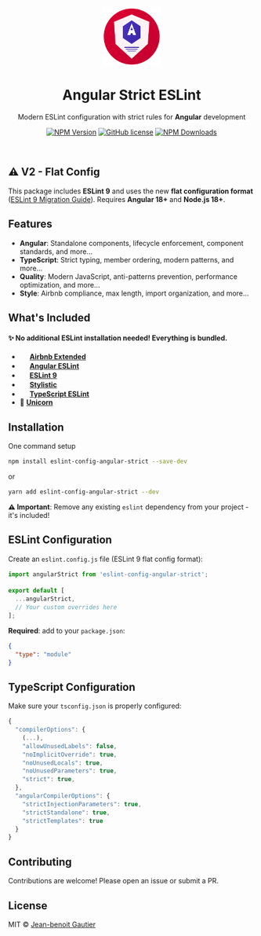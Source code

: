 <p align="center">
  <img src="logo.svg" alt="Angular Strict ESLint Logo" width="120" height="120">
</p>

<h1 align="center">Angular Strict ESLint</h1>

<p align="center">Modern ESLint configuration with strict rules for <strong>Angular</strong> development</p>

<p align="center">
    <a href="https://www.npmjs.com/package/eslint-config-angular-strict"><img src="https://img.shields.io/npm/v/eslint-config-angular-strict/latest.svg" alt="NPM Version" /></a>
    <a href="https://github.com/Jbz797/eslint-config-angular-strict/blob/master/LICENSE"><img src="https://img.shields.io/npm/l/eslint-config-angular-strict.svg" alt="GitHub license" /></a>
    <a href="https://www.npmjs.com/package/eslint-config-angular-strict"><img src="https://img.shields.io/npm/dm/eslint-config-angular-strict.svg" alt="NPM Downloads" /></a>
</p>

<br>

## ⚠️ V2 - Flat Config

This package includes **ESLint 9** and uses the new **flat configuration format** ([ESLint 9 Migration Guide](https://eslint.org/docs/latest/use/configure/migration-guide)). Requires **Angular 18+** and **Node.js 18+**.

## Features

- **Angular**: Standalone components, lifecycle enforcement, component standards, and more...
- **TypeScript**: Strict typing, member ordering, modern patterns, and more...
- **Quality**: Modern JavaScript, anti-patterns prevention, performance optimization, and more...
- **Style**: Airbnb compliance, max length, import organization, and more...

## What's Included

#### ✨ **No additional ESLint installation needed!** Everything is bundled.

- <img src="https://eslint-airbnb-extended.nishargshah.dev/logo.png" width="16" height="16"> [**Airbnb Extended**](https://github.com/nishargshah/eslint-config-airbnb-extended)
- <img src="https://avatars.githubusercontent.com/u/53234240?s=48&" width="16" height="16"> [**Angular ESLint**](https://github.com/angular-eslint/angular-eslint)
- <img src="https://eslint.org/icon-512.png" width="16" height="16"> [**ESLint 9**](https://github.com/eslint/eslint)
- <img src="https://avatars.githubusercontent.com/u/144717797?s=48&" width="16" height="16"> [**Stylistic**](https://github.com/eslint-stylistic/eslint-stylistic)
- <img src="https://avatars.githubusercontent.com/u/46634674?s=48&" width="16" height="16"> [**TypeScript ESLint**](https://github.com/typescript-eslint/typescript-eslint)
- 🦄 [**Unicorn**](https://github.com/sindresorhus/eslint-plugin-unicorn)

## Installation

One command setup

```sh
npm install eslint-config-angular-strict --save-dev
```

or

```sh
yarn add eslint-config-angular-strict --dev
```

**⚠️ Important**: Remove any existing `eslint` dependency from your project - it's included!

## ESLint Configuration

Create an `eslint.config.js` file (ESLint 9 flat config format):

```javascript
import angularStrict from 'eslint-config-angular-strict';

export default [
  ...angularStrict,
  // Your custom overrides here
];
```

**Required**: add to your `package.json`:

```json
{
  "type": "module"
}
```

## TypeScript Configuration

Make sure your `tsconfig.json` is properly configured:

```javascript
{
  "compilerOptions": {
    (...),
    "allowUnusedLabels": false,
    "noImplicitOverride": true,
    "noUnusedLocals": true,
    "noUnusedParameters": true,
    "strict": true,
  },
  "angularCompilerOptions": {
    "strictInjectionParameters": true,
    "strictStandalone": true,
    "strictTemplates": true
  }
}
```

## Contributing

Contributions are welcome! Please open an issue or submit a PR.

## License

MIT © [Jean-benoit Gautier](https://github.com/Jbz797)
